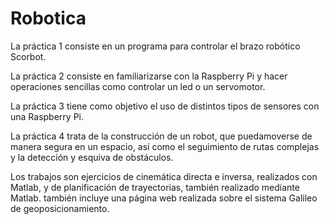 # Robotica

La práctica 1 consiste en un programa para controlar el brazo robótico Scorbot.

La práctica 2 consiste en familiarizarse con la Raspberry Pi y hacer operaciones sencillas como controlar un led o un servomotor.

La práctica 3 tiene como objetivo el uso de distintos tipos de sensores con una Raspberry Pi.

La práctica 4 trata de la construcción de un robot, que puedamoverse de manera segura en un espacio, así como el seguimiento de rutas complejas y la detección y esquiva de obstáculos.

Los trabajos son ejercicios de cinemática directa e inversa, realizados con Matlab, y de planificación de trayectorias, también realizado mediante Matlab. 
también incluye una página web realizada sobre el sistema Galileo de geoposicionamiento.
